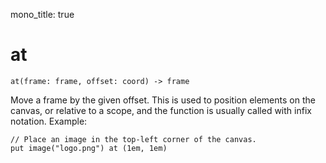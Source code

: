 mono_title: true

# at

    at(frame: frame, offset: coord) -> frame

Move a frame by the given offset. This is used to position elements on the
canvas, or relative to a scope, and the function is usually called with infix
notation. Example:

    // Place an image in the top-left corner of the canvas.
    put image("logo.png") at (1em, 1em)
